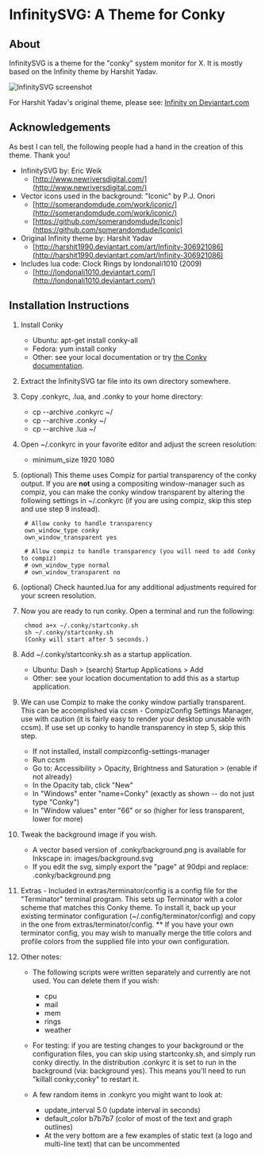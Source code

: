 # InfinitySVG: A Theme for Conky


## About

InfinitySVG is a theme for the "conky" system monitor for X. It is mostly based on the Infinity theme by Harshit Yadav.

![InfinitySVG screenshot](https://github.com/circumjacence/ConkyInfinitySVG/raw/master/images/InfinitySVG-screencap-960w.png)

For Harshit Yadav's original theme, please see: [Infinity on Deviantart.com](http://harshit1990.deviantart.com/art/Infinity-306921086)


## Acknowledgements

As best I can tell, the following people had a hand in the creation of this theme.  Thank you!

- InfinitySVG by: Eric Weik
	- [http://www.newriversdigital.com/](http://www.newriversdigital.com/)
- Vector icons used in the background: "Iconic" by P.J. Onori
	- [http://somerandomdude.com/work/iconic/](http://somerandomdude.com/work/iconic/)
	- [https://github.com/somerandomdude/Iconic](https://github.com/somerandomdude/Iconic)
- Original Infinity theme by:	Harshit Yadav
	- [http://harshit1990.deviantart.com/art/Infinity-306921086](http://harshit1990.deviantart.com/art/Infinity-306921086)
- Includes lua code: Clock Rings by londonali1010 (2009)
	- [http://londonali1010.deviantart.com/](http://londonali1010.deviantart.com/)


## Installation Instructions

1. Install Conky
	- Ubuntu:   apt-get install conky-all
	- Fedora: yum install conky
	- Other: see your local documentation or try [the Conky documentation](http://conky.sourceforge.net/documentation.html).

2. Extract the InfinitySVG tar file into its own directory somewhere.

3. Copy .conkyrc, .lua, and .conky to your home directory:
	- cp --archive .conkyrc ~/
	- cp --archive .conky ~/
	- cp --archive .lua ~/

4. Open ~/.conkyrc in your favorite editor and adjust the screen resolution:
	- minimum_size 1920 1080

5. (optional) This theme uses Compiz for partial transparency of the conky output. If you are **not** using a compositing window-manager such as compiz, you can make the conky window transparent by altering the following settings in ~/.conkyrc (if you are using compiz, skip this step and use step 9 instead).

		# Allow conky to handle transparency
		own_window_type conky
		own_window_transparent yes
		
		# Allow compiz to handle transparency (you will need to add Conky to compiz)
		# own_window_type normal
		# own_window_transparent no
		
6. (optional) Check haunted.lua for any additional adjustments required for your screen resolution.

7. Now you are ready to run conky.  Open a terminal and run the following:

		chmod a+x ~/.conky/startconky.sh
		sh ~/.conky/startconky.sh
		(Conky will start after 5 seconds.)

8. Add ~/.conky/startconky.sh as a startup application.

	- Ubuntu: Dash > (search) Startup Applications > Add
	- Other: see your location documentation to add this as a startup application.

9. We can use Compiz to make the conky window partially transparent.  This can be accomplished via ccsm - CompizConfig Settings Manager, use with caution (it is fairly easy to render your desktop unusable with ccsm).  If use set up conky to handle transparency in step 5, skip this step.
	- If not installed, install compizconfig-settings-manager 
	- Run ccsm
	- Go to: Accessibility > Opacity, Brightness and Saturation > (enable if not already)
	- In the Opacity tab, click "New"
	- In "Windows" enter "name=Conky" (exactly as shown -- do not just type "Conky")
	- In "Window values" enter "66" or so (higher for less transparent, lower for more)

10. Tweak the background image if you wish.
	- A vector based version of .conky/background.png is available for Inkscape in: images/background.svg
	- If you edit the svg, simply export the "page" at 90dpi and replace: .conky/background.png

11. Extras - Included in extras/terminator/config is a config file for the "Terminator" terminal program.  This sets up Terminator with a color scheme that matches this Conky theme.  To install it, back up your existing terminator configuration (~/.config/terminator/config) and copy in the one from extras/terminator/config.  ** If you have your own terminator config, you may wish to manually merge the title colors and profile colors from the supplied file into your own configuration.

12. Other notes:
	- The following scripts were written separately and currently are not used. You can delete them if you wish:
	
		- cpu
		- mail
		- mem
		- rings
		- weather
		
	- For testing:  if you are testing changes to your background or the configuration files, you can skip using startconky.sh, and simply run conky directly.  In the distribution .conkyrc it is set to run in the background (via: background yes).  This means you'll need to run "killall conky;conky" to restart it.
	- A few random items in .conkyrc you might want to look at:
		
		- update_interval 5.0 (update interval in seconds)
		- default_color b7b7b7 (color of most of the text and graph outlines)
		- At the very bottom are a few examples of static text (a logo and multi-line text) that can be uncommented
		

